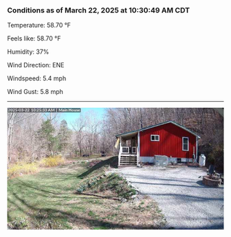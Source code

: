 ### Conditions as of March 22, 2025 at 10:30:49 AM CDT 

Temperature: 58.70 &deg;F

Feels like: 58.70 &deg;F

Humidity: 37%

Wind Direction: ENE

Windspeed: 5.4 mph

Wind Gust: 5.8 mph

---

<img src="./images/latest.jpeg"/>

